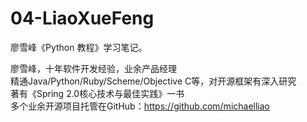 # 04-LiaoXueFeng
廖雪峰《Python 教程》学习笔记。

  
  

廖雪峰，十年软件开发经验，业余产品经理  
精通Java/Python/Ruby/Scheme/Objective C等，对开源框架有深入研究  
著有《Spring 2.0核心技术与最佳实践》一书  
多个业余开源项目托管在GitHub：https://github.com/michaelliao

